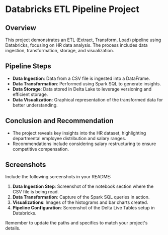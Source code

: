 # Databricks ETL Pipeline Project

## Overview
This project demonstrates an ETL (Extract, Transform, Load) pipeline using Databricks, focusing on HR data analysis. The process includes data ingestion, transformation, storage, and visualization.

## Pipeline Steps
- **Data Ingestion**: Data from a CSV file is ingested into a DataFrame.
- **Data Transformation**: Performed using Spark SQL to generate insights.
- **Data Storage**: Data stored in Delta Lake to leverage versioning and efficient storage.
- **Data Visualization**: Graphical representation of the transformed data for better understanding.

## Conclusion and Recommendation
- The project reveals key insights into the HR dataset, highlighting departmental employee distribution and salary ranges.
- Recommendations include considering salary restructuring to ensure competitive compensation.

## Screenshots
Include the following screenshots in your README:
1. **Data Ingestion Step**: Screenshot of the notebook section where the CSV file is being read.
2. **Data Transformation**: Capture of the Spark SQL queries in action.
3. **Visualizations**: Images of the histograms and bar charts created.
4. **Pipeline Configuration**: Screenshot of the Delta Live Tables setup in Databricks.

Remember to update the paths and specifics to match your project's details.
